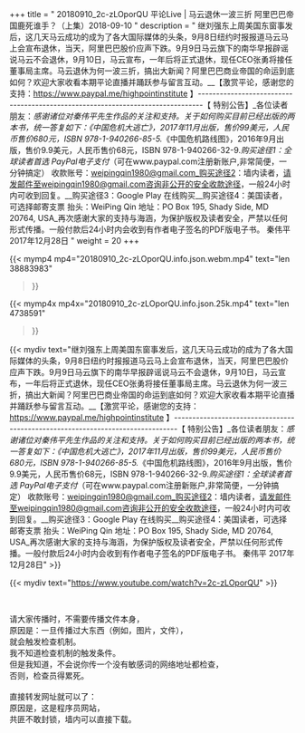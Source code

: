 +++
title = " 20180910_2c-zLOporQU 平论Live |  马云退休一波三折 阿里巴巴帝国鹿死谁手？（上集）2018-09-10 "
description = " 继刘强东上周美国东窗事发后，这几天马云成功的成为了各大国际媒体的头条，9月8日纽约时报报道马云马上会宣布退休，当天，阿里巴巴股价应声下跌。9月9日马云旗下的南华早报辟谣说马云不会退休，9月10日，马云宣布，一年后将正式退休，现任CEO张勇将接任董事局主席。马云退休为何一波三折，搞出大新闻？阿里巴巴商业帝国的命运到底如何？欢迎大家收看本期平论直播并踊跃参与留言互动。__【激赏平论，感谢您的支持：https://www.paypal.me/highpointinstitute 】_-------------------------------------------------------------------------------_【 特别公告】_各位读者朋友：_感谢诸位对秦伟平先生作品的关注和支持。_关于如何购买目前已经出版的两本书，统一答复如下：_《中国危机大逃亡》，2017年11月出版，售价99美元，人民币售价680元，ISBN 978-1-940266-85-5._《中国危机路线图》，2016年9月出版，售价9.9美元，人民币售价68元，ISBN 978-1-940266-32-9._购买途径1：全球读者首选 PayPal电子支付_（可在www.paypal.com注册新账户,非常简便，一分钟搞定）     收款账号：weipingqin1980@gmail.com_购买途径2：墙内读者，请发邮件至weipingqin1980@gmail.com咨询非公开的安全收款途径，一般24小时内可收到回复。__购买途径3：Google Play 在线购买__购买途径4：美国读者，可选择邮寄支票     抬头：WeiPing Qin     地址：PO Box 195, Shady Side, MD 20764, USA_再次感谢大家的支持与海涵，为保护版权及读者安全，严禁以任何形式传播。一般付款后24小时内会收到有作者电子签名的PDF版电子书。     秦伟平     2017年12月28日 "
weight = 20
+++

{{< mymp4 mp4="20180910_2c-zLOporQU.info.json.webm.mp4" 
text="len 38883983"
>}}

{{< mymp4x  mp4x="20180910_2c-zLOporQU.info.json.25k.mp4"
text="len 4738591"
>}}


{{< mydiv text="继刘强东上周美国东窗事发后，这几天马云成功的成为了各大国际媒体的头条，9月8日纽约时报报道马云马上会宣布退休，当天，阿里巴巴股价应声下跌。9月9日马云旗下的南华早报辟谣说马云不会退休，9月10日，马云宣布，一年后将正式退休，现任CEO张勇将接任董事局主席。马云退休为何一波三折，搞出大新闻？阿里巴巴商业帝国的命运到底如何？欢迎大家收看本期平论直播并踊跃参与留言互动。__【激赏平论，感谢您的支持：https://www.paypal.me/highpointinstitute 】_-------------------------------------------------------------------------------_【 特别公告】_各位读者朋友：_感谢诸位对秦伟平先生作品的关注和支持。_关于如何购买目前已经出版的两本书，统一答复如下：_《中国危机大逃亡》，2017年11月出版，售价99美元，人民币售价680元，ISBN 978-1-940266-85-5._《中国危机路线图》，2016年9月出版，售价9.9美元，人民币售价68元，ISBN 978-1-940266-32-9._购买途径1：全球读者首选 PayPal电子支付_（可在www.paypal.com注册新账户,非常简便，一分钟搞定）     收款账号：weipingqin1980@gmail.com_购买途径2：墙内读者，请发邮件至weipingqin1980@gmail.com咨询非公开的安全收款途径，一般24小时内可收到回复。__购买途径3：Google Play 在线购买__购买途径4：美国读者，可选择邮寄支票     抬头：WeiPing Qin     地址：PO Box 195, Shady Side, MD 20764, USA_再次感谢大家的支持与海涵，为保护版权及读者安全，严禁以任何形式传播。一般付款后24小时内会收到有作者电子签名的PDF版电子书。     秦伟平     2017年12月28日" >}}
<br>

{{< mydiv text="https://www.youtube.com/watch?v=2c-zLOporQU" >}}


<br>

请大家传播时，不需要传播文件本身，<br>
原因是：一旦传播过大东西（例如，图片，文件），<br>
就会触发检查机制。<br>
我不知道检查机制的触发条件。<br>
但是我知道，不会说你传一个没有敏感词的网络地址都检查，<br>
否则，检查员得累死。<br><br>
直接转发网址就可以了：<br>
原因是，这是程序员网站，<br>
共匪不敢封锁，墙内可以直接下载。


